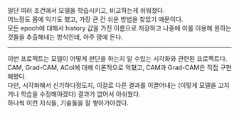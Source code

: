 일단 여러 조건에서 모델을 학습시키고, 비교하는게 쉬워졌다.   
어느정도 몸에 익기도 했고, 가장 큰 건 쉬운 방법을 찾았기 때문이다.   
모든 epoch에 대해서 history 값을 가진 이름으로 저장하고 나중에 이를 이용해 원하는 것들을 추출해내는 방식인데, 아주 맘에 든다.   

---  

이번 프로젝트는 모델이 어떻게 판단을 하는지 알 수있는 시각화와 관련된 프로젝트다.  
CAM, Grad-CAM, ACol에 대해 이론적으로 익혔고, CAM과 Grad-CAM은 직접 구현해봤다.   
다만, 시각화해서 신기하다정도지, 이걸로 다른 결과를 이끌어내는 (이렇게 모델을 고치거나 학습을 수정해야겠다) 결과가 없어서 아쉬웠다.   
하나씩 이런 지식들, 기술들을 잘 쌓아가야겠다.  
